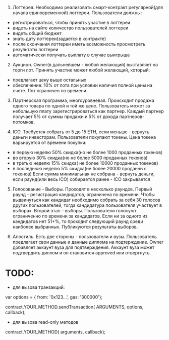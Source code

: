 1. Лоттерея. Необходимо реализовать смарт-контракт регулярной(для начала единовременной) лоттереи. Пользователи должны:
- регистрироваться, чтобы принять участие в лоттереи
- видеть на сайте количество пользователей лоттереи
- видеть общий бюджет
- знать дату лоттереи(задается в контракте)
- после окончания лоттереи иметь возможность просмотреть результаты лоттереи
- автоматически получать выплату в случае выигрыша

2. Аукцион. Owner(в дальнейшем - любой желающий) выставляет на торги лот. 
Принять участие может любой желающий, который:
- предлагает цену выше остальных
- обеспечение: 10% от лота при условии наличия полной цены на счете.
Лот ограничен по времени.

3. Партнерская программа, многоуровневая. Происходит продажа одного товара по одной и той же цене.
Пользователь может за небольшую плату зарегистрироваться как партнер.
Каждый партнер получает 5% от суммы продажи и 5% от дохода партнеров-потомков.

4. ICO. Требуется собрать от 5 до 15 ETH, если меньше - вернуть деньги инвесторам.
Пользователи покупают токены. Цена токена варьируется от времени покупки:
- в первую неделю 50% скидка(но не более 1000 проданных токенов)
- во вторую 30% скидка(но не более 5000 проданных токенов)
- в третью неделю 15% скидка( не более 10000 проданных токенов)
- в последнюю неделю 5% скидка(не более 20000 проданных токенов)
Если сумма минимальная не собрана - вернуть деньги, если раунд(или весь ICO) собирается ранее - ICO  закрывается

5. Голосование - Выборы. Проходят в несколько раундов. Первый раунд - регистрация кандидатов, ограничена по времени.
Чтобы выдвинуться как кандидат необходимо собрать за себя 30 голосов других пользователей, 
тогда кандидатура пользователя участвует в выборах.
Второй этап - выборы. Пользователи голосуют ограниченно по времени за кандидатов.
Если ни за одного из кандидатов нет 51+%, то проходит следующий раунд среди наиболее выбранных.
Публикуются результаты выборов.


6. Апостиль. Есть две стороны - пользователи и вузы. Пользователь предлагает свои данные и данные диплома на подтерждение.
Owner добавляет аккаунт вуза для подтверждения. Аккаунт вуза может подтвердить диплом и он становится approved или отвергнуть.

# TODO:
- для вызова транзакций:

var options = { from: '0x123...', gas: '300000'}; 

contract.YOUR_METHOD.sendTransaction( ARGUMENTS, options, callback);

- для вызова read-only методов

contract.YOUR_METHOD( arguments, callback);